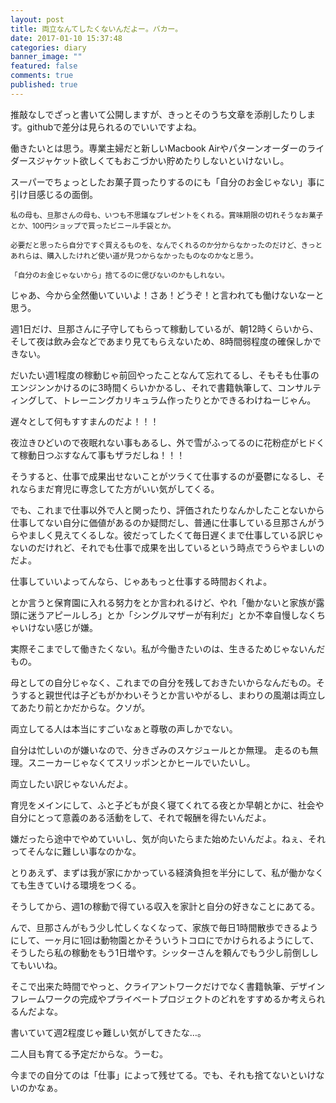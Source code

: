 ```yaml
---
layout: post
title: 両立なんてしたくないんだよー。バカー。
date: 2017-01-10 15:37:48
categories: diary
banner_image: ""
featured: false
comments: true
published: true
---
```


推敲なしでざっと書いて公開しますが、きっとそのうち文章を添削したりします。githubで差分は見られるのでいいですよね。

<!--more-->

働きたいとは思う。専業主婦だと新しいMacbook Airやパターンオーダーのライダースジャケット欲しくてもおこづかい貯めたりしないといけないし。

スーパーでちょっとしたお菓子買ったりするのにも「自分のお金じゃない」事に引け目感じるの面倒。

<p>
	<small>私の母も、旦那さんの母も、いつも不思議なプレゼントをくれる。賞味期限の切れそうなお菓子とか、100円ショップで買ったビニール手袋とか。</small>
</p>

<p>
	<small>必要だと思ったら自分ですぐ買えるものを、なんでくれるのか分からなかったのだけど、きっとあれらは、購入したけれど使い道が見つからなかったものなのかなと思う。</small>
</p>

<p>
	<small>「自分のお金じゃないから」捨てるのに偲びないのかもしれない。</small>
</p>

じゃあ、今から全然働いていいよ！さあ！どうぞ！と言われても働けないなーと思う。

週1日だけ、旦那さんに子守してもらって稼動しているが、朝12時くらいから、そして夜は飲み会などであまり見てもらえないため、8時間弱程度の確保しかできない。

だいたい週1程度の稼動じゃ前回やったことなんて忘れてるし、そもそも仕事のエンジンンかけるのに3時間くらいかかるし、それで書籍執筆して、コンサルティングして、トレーニングカリキュラム作ったりとかできるわけねーじゃん。

遅々として何もすすまんのだよ！！！

夜泣きひどいので夜眠れない事もあるし、外で雪がふってるのに花粉症がヒドくて稼動日つぶすなんて事もザラだしね！！！

そうすると、仕事で成果出せないことがツラくて仕事するのが憂鬱になるし、それならまだ育児に専念してた方がいい気がしてくる。

でも、これまで仕事以外で人と関ったり、評価されたりなんかしたことないから仕事してない自分に価値があるのか疑問だし、普通に仕事している旦那さんがうらやましく見えてくるしな。彼だってしたくて毎日遅くまで仕事している訳じゃないのだけれど、それでも仕事で成果を出しているという時点でうらやましいのだよ。

仕事していいよってんなら、じゃあもっと仕事する時間おくれよ。

とか言うと保育園に入れる努力をとか言われるけど、やれ「働かないと家族が露頭に迷うアピールしろ」とか「シングルマザーが有利だ」とか不幸自慢しなくちゃいけない感じが嫌。

実際そこまでして働きたくない。私が今働きたいのは、生きるためじゃないんだもの。

母としての自分じゃなく、これまでの自分を残しておきたいからなんだもの。そうすると親世代は子どもがかわいそうとか言いやがるし、まわりの風潮は両立してあたり前とかだからな。クソが。

両立してる人は本当にすごいなぁと尊敬の声しかでない。

自分は忙しいのが嫌いなので、分きざみのスケジュールとか無理。
走るのも無理。スニーカーじゃなくてスリッポンとかヒールでいたいし。

両立したい訳じゃないんだよ。

育児をメインにして、ふと子どもが良く寝てくれてる夜とか早朝とかに、社会や自分にとって意義のある活動をして、それで報酬を得たいんだよ。

嫌だったら途中でやめていいし、気が向いたらまた始めたいんだよ。ねぇ、それってそんなに難しい事なのかな。

とりあえず、まずは我が家にかかっている経済負担を半分にして、私が働かなくても生きていける環境をつくる。

そうしてから、週1の稼動で得ている収入を家計と自分の好きなことにあてる。

んで、旦那さんがもう少し忙しくなくなって、家族で毎日1時間散歩できるようにして、一ヶ月に1回は動物園とかそういうトコロにでかけられるようにして、そうしたら私の稼動をもう1日増やす。シッターさんを頼んでもう少し前倒ししてもいいね。

そこで出来た時間でやっと、クライアントワークだけでなく書籍執筆、デザインフレームワークの完成やプライベートプロジェクトのどれをすすめるか考えられるんだよな。

書いていて週2程度じゃ難しい気がしてきたな…。

二人目も育てる予定だからな。うーむ。

今までの自分てのは「仕事」によって残せてる。でも、それも捨てないといけないのかなぁ。



